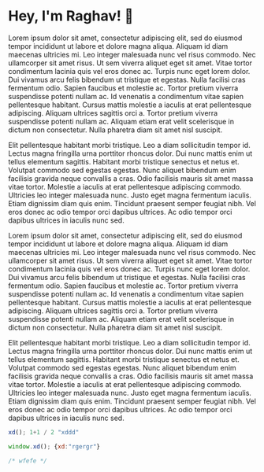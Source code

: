 # Hey, I'm Raghav! 👋 

Lorem ipsum dolor sit amet, consectetur adipiscing elit, sed do eiusmod tempor incididunt ut labore et dolore magna aliqua. Aliquam id diam maecenas ultricies mi. Leo integer malesuada nunc vel risus commodo. Nec ullamcorper sit amet risus. Ut sem viverra aliquet eget sit amet. Vitae tortor condimentum lacinia quis vel eros donec ac. Turpis nunc eget lorem dolor. Dui vivamus arcu felis bibendum ut tristique et egestas. Nulla facilisi cras fermentum odio. Sapien faucibus et molestie ac. Tortor pretium viverra suspendisse potenti nullam ac. Id venenatis a condimentum vitae sapien pellentesque habitant. Cursus mattis molestie a iaculis at erat pellentesque adipiscing. Aliquam ultrices sagittis orci a. Tortor pretium viverra suspendisse potenti nullam ac. Aliquam etiam erat velit scelerisque in dictum non consectetur. Nulla pharetra diam sit amet nisl suscipit.

Elit pellentesque habitant morbi tristique. Leo a diam sollicitudin tempor id. Lectus magna fringilla urna porttitor rhoncus dolor. Dui nunc mattis enim ut tellus elementum sagittis. Habitant morbi tristique senectus et netus et. Volutpat commodo sed egestas egestas. Nunc aliquet bibendum enim facilisis gravida neque convallis a cras. Odio facilisis mauris sit amet massa vitae tortor. Molestie a iaculis at erat pellentesque adipiscing commodo. Ultricies leo integer malesuada nunc. Justo eget magna fermentum iaculis. Etiam dignissim diam quis enim. Tincidunt praesent semper feugiat nibh. Vel eros donec ac odio tempor orci dapibus ultrices. Ac odio tempor orci dapibus ultrices in iaculis nunc sed.

Lorem ipsum dolor sit amet, consectetur adipiscing elit, sed do eiusmod tempor incididunt ut labore et dolore magna aliqua. Aliquam id diam maecenas ultricies mi. Leo integer malesuada nunc vel risus commodo. Nec ullamcorper sit amet risus. Ut sem viverra aliquet eget sit amet. Vitae tortor condimentum lacinia quis vel eros donec ac. Turpis nunc eget lorem dolor. Dui vivamus arcu felis bibendum ut tristique et egestas. Nulla facilisi cras fermentum odio. Sapien faucibus et molestie ac. Tortor pretium viverra suspendisse potenti nullam ac. Id venenatis a condimentum vitae sapien pellentesque habitant. Cursus mattis molestie a iaculis at erat pellentesque adipiscing. Aliquam ultrices sagittis orci a. Tortor pretium viverra suspendisse potenti nullam ac. Aliquam etiam erat velit scelerisque in dictum non consectetur. Nulla pharetra diam sit amet nisl suscipit.

Elit pellentesque habitant morbi tristique. Leo a diam sollicitudin tempor id. Lectus magna fringilla urna porttitor rhoncus dolor. Dui nunc mattis enim ut tellus elementum sagittis. Habitant morbi tristique senectus et netus et. Volutpat commodo sed egestas egestas. Nunc aliquet bibendum enim facilisis gravida neque convallis a cras. Odio facilisis mauris sit amet massa vitae tortor. Molestie a iaculis at erat pellentesque adipiscing commodo. Ultricies leo integer malesuada nunc. Justo eget magna fermentum iaculis. Etiam dignissim diam quis enim. Tincidunt praesent semper feugiat nibh. Vel eros donec ac odio tempor orci dapibus ultrices. Ac odio tempor orci dapibus ultrices in iaculis nunc sed.


```js
xd(); 1+1 / 2 "xddd"

window.xd(); {xd:"rgergr"}

/* wfefe */
```